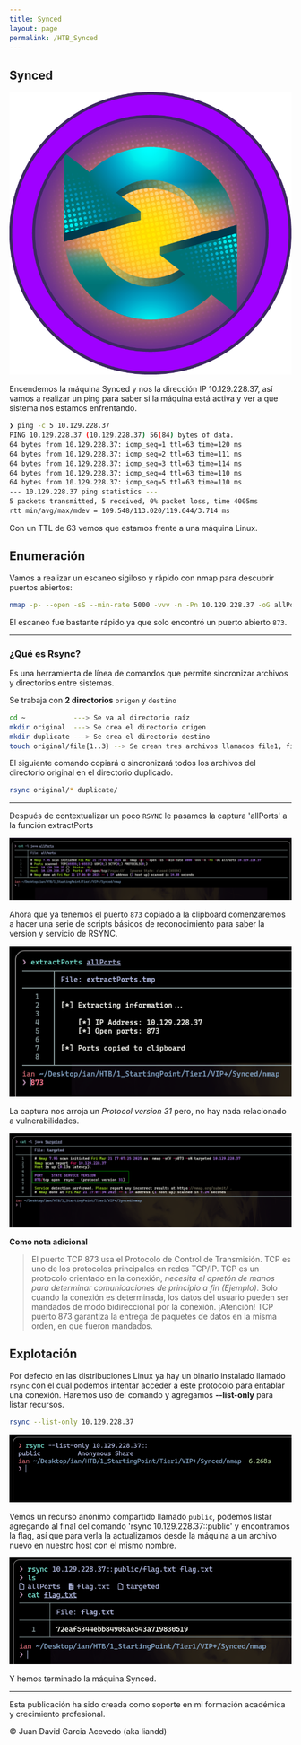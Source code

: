 ```yaml
---
title: Synced
layout: page
permalink: /HTB_Synced
---
```


<h2 class="titulo-principal">Synced</h2>
<div id="imgs" style="text-align: center;">
  <img src="/assets/images/StartingPoint/VIP/Synced/synced.webp" alt="under" oncontextmenu="return false;">
</div>

Encendemos la máquina Synced y nos la dirección IP 10.129.228.37, así vamos a realizar un ping para saber si la máquina está activa y ver a que sistema nos estamos enfrentando.

```bash
❯ ping -c 5 10.129.228.37
PING 10.129.228.37 (10.129.228.37) 56(84) bytes of data.
64 bytes from 10.129.228.37: icmp_seq=1 ttl=63 time=120 ms
64 bytes from 10.129.228.37: icmp_seq=2 ttl=63 time=111 ms
64 bytes from 10.129.228.37: icmp_seq=3 ttl=63 time=114 ms
64 bytes from 10.129.228.37: icmp_seq=4 ttl=63 time=110 ms
64 bytes from 10.129.228.37: icmp_seq=5 ttl=63 time=110 ms
--- 10.129.228.37 ping statistics ---
5 packets transmitted, 5 received, 0% packet loss, time 4005ms
rtt min/avg/max/mdev = 109.548/113.020/119.644/3.714 ms
```

Con un TTL de 63 vemos que estamos frente a una máquina Linux.
<h2 class="titulo-principal">Enumeración</h2>

Vamos a realizar un escaneo sigiloso y rápido con nmap para descubrir puertos abiertos:

```bash
nmap -p- --open -sS --min-rate 5000 -vvv -n -Pn 10.129.228.37 -oG allPorts
```

El escaneo fue bastante rápido ya que solo encontró un puerto abierto `873`.

<hr />
<h3 class="titulo-secundarion">¿Qué es Rsync?</h3>

Es una herramienta de línea de comandos que permite sincronizar archivos y directorios entre sistemas.

Se trabaja con **2 directorios** `origen` y `destino`

```bash
cd ~            ---> Se va al directorio raíz
mkdir original  ---> Se crea el directorio origen
mkdir duplicate ---> Se crea el directorio destino
touch original/file{1..3} --> Se crean tres archivos llamados file1, file2, file3 dentro de original
```

El siguiente comando copiará o sincronizará todos los archivos del directorio original en el directorio duplicado.

```bash
rsync original/* duplicate/
```
<hr />

Después de contextualizar un poco `RSYNC` le pasamos la captura 'allPorts' a la función extractPorts
<div style="text-align: center;">
  <img src="/assets/images/StartingPoint/VIP/Synced/extractPorts.png" alt="under" oncontextmenu="return false;">
</div>

Ahora que ya tenemos el puerto `873` copiado a la clipboard comenzaremos a hacer una serie de scripts básicos de reconocimiento para saber la version y servicio de RSYNC.
<div style="text-align: center;">
  <img src="/assets/images/StartingPoint/VIP/Synced/extractPorts1.png" alt="under" oncontextmenu="return false;">
</div>

La captura nos arroja un _Protocol version 31_ pero, no hay nada relacionado a vulnerabilidades.
<div style="text-align: center;">
  <img src="/assets/images/StartingPoint/VIP/Synced/nmap.png" alt="under" oncontextmenu="return false;">
</div>

**Como nota adicional**
> El puerto TCP 873 usa el Protocolo de Control de Transmisión. TCP es uno de los protocolos principales en redes TCP/IP. TCP es un protocolo orientado en la conexión, _necesita el apretón de manos para determinar comunicaciones de principio a fin (Ejemplo)_. Solo cuando la conexión es determinada, los datos del usuario pueden ser mandados de modo bidireccional por la conexión.
> ¡Atención! TCP puerto 873 garantiza la entrega de paquetes de datos en la misma orden, en que fueron mandados.

<h2 class="titulo-principal">Explotación</h2>

Por defecto en las distribuciones Linux ya hay un binario instalado llamado `rsync` con el cual podemos intentar acceder a este protocolo para entablar una conexión. Haremos uso del comando y agregamos **--list-only** para listar recursos.

```bash
rsync --list-only 10.129.228.37
```
<div style="text-align: center;">
  <img src="/assets/images/StartingPoint/VIP/Synced/rsync.png" alt="under" oncontextmenu="return false;">
</div>

Vemos un recurso anónimo compartido llamado `public`, podemos listar agregando al final del comando 'rsync 10.129.228.37::public' y encontramos la flag, así que para verla la actualizamos desde la máquina a un archivo nuevo en nuestro host con el mismo nombre.
<div style="text-align: center;">
  <img src="/assets/images/StartingPoint/VIP/Synced/flag.png" alt="under" oncontextmenu="return false;">
</div>

Y hemos terminado la máquina Synced.

---

Esta publicación ha sido creada como soporte en mi formación académica y crecimiento profesional.

© Juan David Garcia Acevedo (aka liandd)
